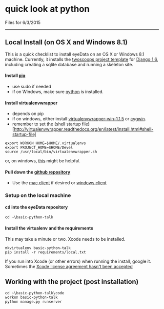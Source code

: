 quick look at python
=======

Files for 6/3/2015

----

## Local Install (on OS X and Windows 8.1)

This is a quick checklist to install eyeData on an OS X or Windows 8.1 machine.  Currently, it installs the [twoscoops project template](https://github.com/twoscoops/django-twoscoops-project) for [Django 1.6](https://docs.djangoproject.com/en/1.6/), including creating a sqlite database and running a skeleton site. 

#### Install [pip](http://pip.readthedocs.org/en/latest/installing.html)

* use sudo if needed
* if on Windows, make sure [python](https://www.python.org/downloads/) is installed.

#### Install [virtualenvwrapper](http://virtualenvwrapper.readthedocs.org/en/latest/install.html)

* depends on pip
* if on windows, either install [virtualenvwrapper-win-1.1.5](https://pypi.python.org/pypi/virtualenvwrapper-win) or [cygwin](https://www.cygwin.com/).
* remember to set the (shell startup file)[http://virtualenvwrapper.readthedocs.org/en/latest/install.html#shell-startup-file]
```
export WORKON_HOME=$HOME/.virtualenvs
export PROJECT_HOME=$HOME/Devel
source /usr/local/bin/virtualenvwrapper.sh
``` 
or, on windows, [this](http://stackoverflow.com/questions/2615968/installing-virtualenvwrapper-on-windows) might be helpful.

#### Pull down the [github repository](https://github.com/raprasad/short-python-talk)

* Use the [mac client](https://mac.github.com/) if desired or [windows client](https://windows.github.com/)

### Setup on the local machine

#### cd into the eyeData repository

```
cd ~\basic-python-talk
```

#### Install the virtualenv and the requirements

This may take a minute or two.  Xcode needs to be installed.
    
```
mkvirtualenv basic-python-talk
pip install -r requirements/local.txt
```

If you run into Xcode (or other errors) when running the install, google it.  Sometimes the [Xcode license agreement hasn't been accepted](http://stackoverflow.com/questions/26197347/agreeing-to-the-xcode-ios-license-requires-admin-privileges-please-re-run-as-r/26197363#26197363)


## Working with the project (post installation)

```
cd ~\basic-python-talk\code
workon basic-python-talk
python manage.py runserver
```
